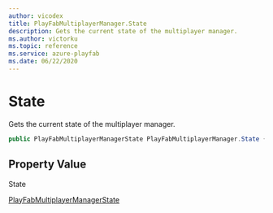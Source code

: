```yaml
---
author: vicodex
title: PlayFabMultiplayerManager.State 
description: Gets the current state of the multiplayer manager.
ms.author: victorku
ms.topic: reference
ms.service: azure-playfab
ms.date: 06/22/2020
---
```


# State

Gets the current state of the multiplayer manager.

```csharp
public PlayFabMultiplayerManagerState PlayFabMultiplayerManager.State { get; }
```

## Property Value

State

[PlayFabMultiplayerManagerState](../../../enums/partyunityplayfabmultiplayermanagerstate.md)
